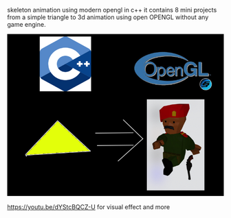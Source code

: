 skeleton animation using modern opengl in c++
it contains 8 mini projects from a simple triangle to 3d animation using open OPENGL without any game engine. 


![](https://github.com/zhanggiene/OPENGL-SKELETON-ANIMATION-in-cPLUS-PLUS/blob/master/youtube%20cover.jpg)


https://youtu.be/dYStcBQCZ-U for visual effect and more

